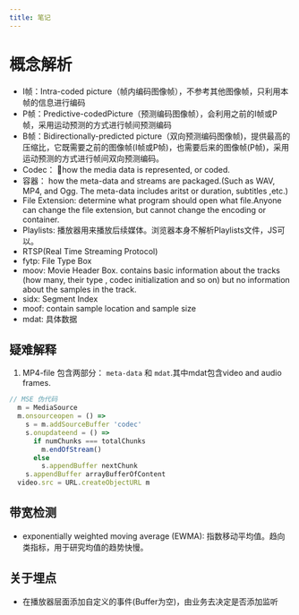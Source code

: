 ```yaml
---
title: 笔记
---
```


# 概念解析

- I帧：Intra-coded picture（帧内编码图像帧），不参考其他图像帧，只利用本帧的信息进行编码
- P帧：Predictive-codedPicture（预测编码图像帧），会利用之前的I帧或P帧，采用运动预测的方式进行帧间预测编码
- B帧：Bidirectionally-predicted picture（双向预测编码图像帧)，提供最高的压缩比，它既需要之前的图像帧(I帧或P帧)，也需要后来的图像帧(P帧)，采用运动预测的方式进行帧间双向预测编码。
- Codec： how the media data is represented, or coded.
- 容器： how the meta-data and streams are packaged.(Such as WAV, MP4, and Ogg. The meta-data includes aritst or duration, subtitles ,etc.)
- File Extension: determine what program should open what file.Anyone can change the file extension, but cannot change the encoding or container.
- Playlists: 播放器用来播放后续媒体。浏览器本身不解析Playlists文件，JS可以。
- RTSP(Real Time Streaming Protocol)
- fytp: File Type Box
- moov: Movie Header Box. contains basic information about the tracks (how many, their type , codec initialization and so on) but no information about the samples in the track.
- sidx: Segment Index
- moof: contain sample location and sample size
- mdat: 具体数据


## 疑难解释

1. MP4-file 包含两部分： `meta-data` 和 `mdat`.其中mdat包含video and audio frames.

```javascript
// MSE 伪代码
  m = MediaSource
  m.onsourceopen = () =>
    s = m.addSourceBuffer 'codec'
    s.onupdateend = () =>
      if numChunks === totalChunks
        m.endOfStream()
      else
        s.appendBuffer nextChunk
    s.appendBuffer arrayBufferOfContent
  video.src = URL.createObjectURL m
```


## 带宽检测

- exponentially weighted moving average (EWMA): 指数移动平均值。趋向类指标，用于研究均值的趋势快慢。
## 关于埋点
 
- 在播放器层面添加自定义的事件(Buffer为空)，由业务去决定是否添加监听
